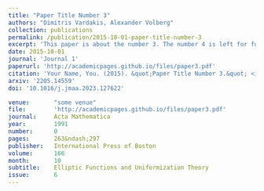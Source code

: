 ```yaml
---
title: "Paper Title Number 3"
authors: "Dimitris Vardakis, Alexander Volberg"
collection: publications
permalink: /publication/2015-10-01-paper-title-number-3
excerpt: 'This paper is about the number 3. The number 4 is left for future work.'
date: 2015-10-01
journal: 'Journal 1'
paperurl: 'http://academicpages.github.io/files/paper3.pdf'
citation: 'Your Name, You. (2015). &quot;Paper Title Number 3.&quot; <i>Journal 1</i>. 1(3).'
arxiv: '2205.14559'
doi: '10.1016/j.jmaa.2023.127622'

venue:       "some venue"
file:        'http://academicpages.github.io/files/paper3.pdf'
journal:     Acta Mathematica
year:        1991
number:      0
pages:       263&ndash;297
publisher:   International Press of Boston
volume:      166
month:       10
subtitle:    Elliptic Functions and Uniformization Theory
issue:       6
---
```

